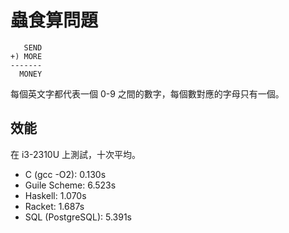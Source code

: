 # 蟲食算問題

```  
   SEND
+) MORE
-------
  MONEY
```

每個英文字都代表一個 0-9 之間的數字，每個數對應的字母只有一個。

## 效能

在 i3-2310U 上測試，十次平均。

* C (gcc -O2): 0.130s
* Guile Scheme: 6.523s
* Haskell: 1.070s
* Racket: 1.687s
* SQL (PostgreSQL): 5.391s

